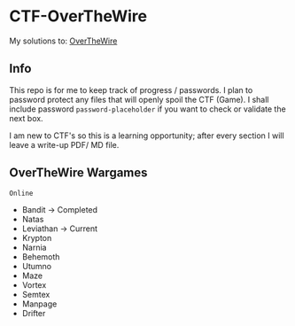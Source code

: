# CTF-OverTheWire

My solutions to: [OverTheWire](http://overthewire.org/wargames/ "OverTheWire's Homepage")

## Info

This repo is for me to keep track of progress / passwords. I plan to password protect any files that will openly spoil the CTF (Game). I shall include password `password-placeholder` if you want to check or validate the next box.

I am new to CTF's so this is a learning opportunity; after every section I will leave a write-up PDF/ MD file.

## OverTheWire Wargames

`Online`

* Bandit -> Completed
* Natas
* Leviathan ->  Current
* Krypton
* Narnia
* Behemoth
* Utumno
* Maze
* Vortex
* Semtex
* Manpage
* Drifter
